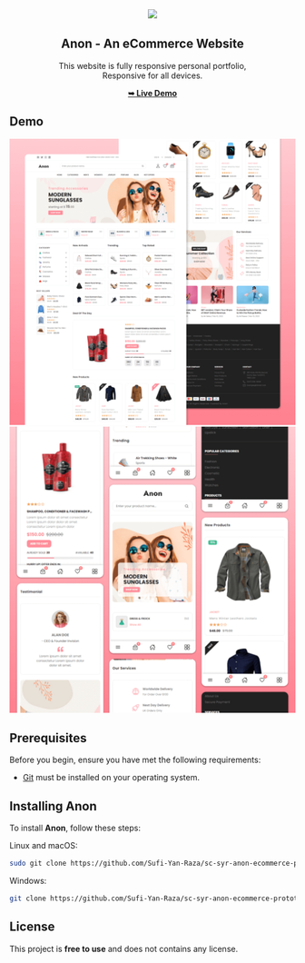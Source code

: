 <div align="center">
  
 
  <img src="/assets/images/logo/favicon.ico" />

  <h2 align="center">Anon - An eCommerce Website</h2>

  This website is fully responsive personal portfolio, <br />Responsive for all devices.

  <a href="https://syr-anon-ecommerce-prototype-demo.vercel.app"><strong>➥ Live Demo</strong></a>

</div>

## Demo

![Anon Desktop Demo](./website-demo-image/desktop.png "Desktop Demo")
![Anon Mobile Demo](./website-demo-image/mobile.png "Mobile Demo")

## Prerequisites

Before you begin, ensure you have met the following requirements:

* [Git](https://git-scm.com/downloads "Download Git") must be installed on your operating system.

## Installing Anon

To install **Anon**, follow these steps:

Linux and macOS:

```bash
sudo git clone https://github.com/Sufi-Yan-Raza/sc-syr-anon-ecommerce-prototype-demo.git
```

Windows:

```bash
git clone https://github.com/Sufi-Yan-Raza/sc-syr-anon-ecommerce-prototype-demo.git
```

## License

This project is **free to use** and does not contains any license.
